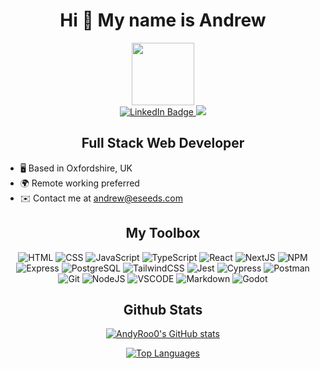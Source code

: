 <div id="header" align="center">
 <h1>Hi 👋 My name is Andrew</h1>
</div>
 
<div id="gif" align="center">
  <img src="https://media.giphy.com/media/M9gbBd9nbDrOTu1Mqx/giphy.gif" width="100"/>
</div>

<div id="badges" align="center">
  <a href="https://www.linkedin.com/in/andrewrohling">
    <img src="https://img.shields.io/badge/LinkedIn-blue?style=for-the-badge&logo=linkedin&logoColor=white" alt="LinkedIn Badge"/>
  </a>
  <a href="https://www.github.com/AndyRoo0" target="_blank" rel="noreferrer">
   <img src="https://img.shields.io/github/followers/AndyRoo0?logo=github&style=for-the-badge&color=0891b2&labelColor=0f172a" />
  </a>
</div>

<div id="header" align="center">
 <h2>Full Stack Web Developer</h2>
</div>

- 🖥 Based in Oxfordshire, UK
- 🌍 Remote working preferred
- ✉️ Contact me at [andrew@eseeds.com](mailto:andrew@eseeds.com)

<div id="header" align="center">
 <h2>My Toolbox</h2>
</div>

<div align="center">
 <img src="https://img.shields.io/badge/HTML5-E34F26?style=for-the-badge&logo=html5&logoColor=white"alt="HTML" />
 <img src="https://img.shields.io/badge/CSS3-1572B6?style=for-the-badge&logo=css3&logoColor=white" alt="CSS" />
 <img src="https://img.shields.io/badge/JavaScript-F7DF1E?style=for-the-badge&logo=javascript&logoColor=black" alt="JavaScript" />
 <img src="https://img.shields.io/badge/TypeScript-007ACC?style=for-the-badge&logo=typescript&logoColor=white" alt="TypeScript" />
 <img src="https://img.shields.io/badge/React-20232A?style=for-the-badge&logo=react&logoColor=61DAFB" alt="React" />
 <img src="https://img.shields.io/badge/next.js-000000?style=for-the-badge&logo=nextdotjs&logoColor=white" alt="NextJS" />
 <img src="https://img.shields.io/badge/npm-CB3837?style=for-the-badge&logo=npm&logoColor=white" alt="NPM" />
 <img src="https://img.shields.io/badge/Express.js-000000?style=for-the-badge&logo=express&logoColor=white" alt="Express" />
 <img src="https://img.shields.io/badge/PostgreSQL-316192?style=for-the-badge&logo=postgresql&logoColor=white" alt="PostgreSQL" />
 <img src="https://img.shields.io/badge/Tailwind_CSS-38B2AC?style=for-the-badge&logo=tailwind-css&logoColor=white" alt="TailwindCSS" />
 <img src="https://img.shields.io/badge/Jest-C21325?style=for-the-badge&logo=jest&logoColor=white" alt="Jest" />
 <img src="https://img.shields.io/badge/Cypress-17202C?style=for-the-badge&logo=cypress&logoColor=white" alt="Cypress" />
 <img src="https://img.shields.io/badge/Postman-FF6C37?style=for-the-badge&logo=Postman&logoColor=white" alt="Postman" />
 <img src="https://img.shields.io/badge/GIT-E44C30?style=for-the-badge&logo=git&logoColor=white" alt="Git" />
 <img src="https://img.shields.io/badge/Node.js-339933?style=for-the-badge&logo=nodedotjs&logoColor=white" alt="NodeJS" />
 <img src="https://img.shields.io/badge/VSCode-0078D4?style=for-the-badge&logo=visual%20studio%20code&logoColor=white" alt="VSCODE" />
 <img src="https://img.shields.io/badge/Markdown-000000?style=for-the-badge&logo=markdown&logoColor=white" alt="Markdown" />
 <img src="https://img.shields.io/badge/Godot-478CBF?style=for-the-badge&logo=GodotEngine&logoColor=white" alt="Godot" />
</div>

<div id="header" align="center">
 <h2>Github Stats</h2>
</div>

<div align="center">
<a href="http://www.github.com/AndyRoo0"><img src="https://github-readme-stats.vercel.app/api?username=AndyRoo0&show_icons=true&hide=&count_private=true&title_color=0891b2&text_color=ffffff&icon_color=0891b2&bg_color=0f172a&hide_border=true&show_icons=true" alt="AndyRoo0's GitHub stats" /></a>

<a href="https://github.com/AndyRoo0" align="left"><img src="https://github-readme-stats.vercel.app/api/top-langs/?username=AndyRoo0&langs_count=10&title_color=0891b2&text_color=ffffff&icon_color=0891b2&bg_color=0f172a&hide_border=true&locale=en&custom_title=Top%20%Languages" alt="Top Languages" /></a>

</div>

